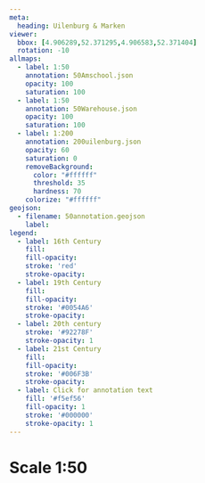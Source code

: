 ```yaml
---
meta:
  heading: Uilenburg & Marken
viewer:
  bbox: [4.906289,52.371295,4.906583,52.371404]
  rotation: -10
allmaps:
  - label: 1:50
    annotation: 50Amschool.json
    opacity: 100
    saturation: 100
  - label: 1:50
    annotation: 50Warehouse.json
    opacity: 100
    saturation: 100
  - label: 1:200
    annotation: 200uilenburg.json
    opacity: 60
    saturation: 0
    removeBackground:
      color: "#ffffff"
      threshold: 35
      hardness: 70
    colorize: "#ffffff"
geojson:
  - filename: 50annotation.geojson
    label: 
legend:
  - label: 16th Century
    fill:
    fill-opacity:
    stroke: 'red'
    stroke-opacity:
  - label: 19th Century
    fill:
    fill-opacity:
    stroke: '#0054A6'
    stroke-opacity:
  - label: 20th century
    stroke: '#92278F'
    stroke-opacity: 1
  - label: 21st Century
    fill:
    fill-opacity:
    stroke: '#006F3B'
    stroke-opacity:
  - label: Click for annotation text
    fill: '#f5ef56'
    fill-opacity: 1
    stroke: '#000000'
    stroke-opacity: 1
---
```

# Scale 1:50
